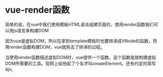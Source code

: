 # vue-render函数

简单的说，在vue中我们使用模板HTML语法组建页面的，使用render函数我们可以用js语言来构建DOM

因为vue是虚拟DOM，所以在拿到template模板时也要转译成VNode的函数，而用render函数构建DOM，vue就免去了转译的过程。

当使用render函数描述虚拟DOM时，vue提供一个函数，这个函数是就构建虚拟DOM所需要的工具。官网上给他起了个名字叫createElement。还有约定的简写叫h,